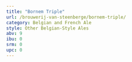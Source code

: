 ```yaml
---
title: "Bornem Triple"
url: /brouwerij-van-steenberge/bornem-triple/
category: Belgian and French Ale
style: Other Belgian-Style Ales
abv: 9
ibu: 0
srm: 0
upc: 0
---
```


